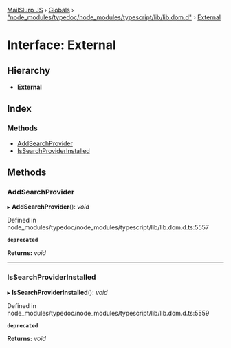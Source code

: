 [MailSlurp JS](../README.md) › [Globals](../globals.md) › ["node_modules/typedoc/node_modules/typescript/lib/lib.dom.d"](../modules/_node_modules_typedoc_node_modules_typescript_lib_lib_dom_d_.md) › [External](_node_modules_typedoc_node_modules_typescript_lib_lib_dom_d_.external.md)

# Interface: External

## Hierarchy

* **External**

## Index

### Methods

* [AddSearchProvider](_node_modules_typedoc_node_modules_typescript_lib_lib_dom_d_.external.md#addsearchprovider)
* [IsSearchProviderInstalled](_node_modules_typedoc_node_modules_typescript_lib_lib_dom_d_.external.md#issearchproviderinstalled)

## Methods

###  AddSearchProvider

▸ **AddSearchProvider**(): *void*

Defined in node_modules/typedoc/node_modules/typescript/lib/lib.dom.d.ts:5557

**`deprecated`** 

**Returns:** *void*

___

###  IsSearchProviderInstalled

▸ **IsSearchProviderInstalled**(): *void*

Defined in node_modules/typedoc/node_modules/typescript/lib/lib.dom.d.ts:5559

**`deprecated`** 

**Returns:** *void*
